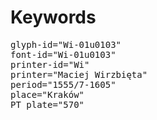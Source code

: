 # Keywords
<pre>
glyph-id="Wi-01u0103"
font-id="Wi-01u0103"
printer-id="Wi"
printer="Maciej Wirzbięta"
period="1555/7-1605"
place="Kraków"
PT plate="570"
</pre>
